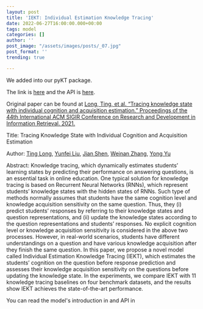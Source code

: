```yaml
---
layout: post
title: 'IEKT: Individual Estimation Knowledge Tracing'
date: 2022-06-27T16:00:00.000+00:00
tags: model
categories: []
author: ''
post_image: "/assets/images/posts/_07.jpg"
post_format: ''
trending: true

---
```

We added into our pyKT package.

The link is [here](https://pykt-toolkit.readthedocs.io/en/latest/models.html#iekt) and the API is [here](https://pykt-toolkit.readthedocs.io/en/latest/pykt.models.html#module-pykt.models.iekt).

Original paper can be found at [Long, Ting, et al. “Tracing knowledge state with individual cognition and acquisition estimation.” Proceedings of the 44th International ACM SIGIR Conference on Research and Development in Information Retrieval. 2021.](https://wnzhang.net/papers/2021-sigir-iekt.pdf)

Title: Tracing Knowledge State with Individual Cognition and Acquisition Estimation

Author: [Ting Long](https://dl.acm.org/profile/99659818388), [Yunfei Liu](https://dl.acm.org/profile/99659820480), [Jian Shen](https://dl.acm.org/profile/99659566970), [Weinan Zhang](https://dl.acm.org/profile/81555923456), [Yong Yu](https://dl.acm.org/profile/81548005779)

Abstract: Knowledge tracing, which dynamically estimates students’ learning states by predicting their performance on answering questions, is an essential task in online education. One typical solution for knowledge tracing is based on Recurrent Neural Networks (RNNs), which represent students’ knowledge states with the hidden states of RNNs. Such type of methods normally assumes that students have the same cognition level and knowledge acquisition sensitivity on the same question. Thus, they (i) predict students’ responses by referring to their knowledge states and question representations, and (ii) update the knowledge states according to the question representations and students’ responses. No explicit cognition level or knowledge acquisition sensitivity is considered in the above two processes. However, in real-world scenarios, students have different understandings on a question and have various knowledge acquisition after they finish the same question. In this paper, we propose a novel model called Individual Estimation Knowledge Tracing (IEKT), which estimates the students’ cognition on the question before response prediction and assesses their knowledge acquisition sensitivity on the questions before updating the knowledge state. In the experiments, we compare IEKT with 11 knowledge tracing baselines on four benchmark datasets, and the results show IEKT achieves the state-of-the-art performance.

You can read the model's introduction in  and API in